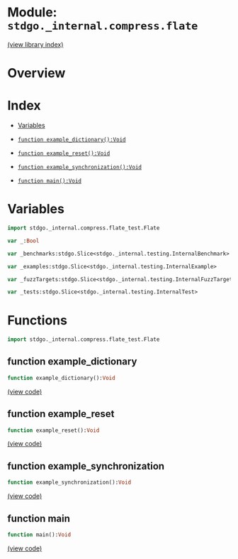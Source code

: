 # Module: `stdgo._internal.compress.flate`

[(view library index)](../../../stdgo.md)


# Overview


# Index


- [Variables](<#variables>)

- [`function example_dictionary():Void`](<#function-example_dictionary>)

- [`function example_reset():Void`](<#function-example_reset>)

- [`function example_synchronization():Void`](<#function-example_synchronization>)

- [`function main():Void`](<#function-main>)

# Variables


```haxe
import stdgo._internal.compress.flate_test.Flate
```


```haxe
var _:Bool
```


```haxe
var _benchmarks:stdgo.Slice<stdgo._internal.testing.InternalBenchmark>
```


```haxe
var _examples:stdgo.Slice<stdgo._internal.testing.InternalExample>
```


```haxe
var _fuzzTargets:stdgo.Slice<stdgo._internal.testing.InternalFuzzTarget>
```


```haxe
var _tests:stdgo.Slice<stdgo._internal.testing.InternalTest>
```


# Functions


```haxe
import stdgo._internal.compress.flate_test.Flate
```


## function example\_dictionary


```haxe
function example_dictionary():Void
```


[\(view code\)](<./Flate.hx#L49>)


## function example\_reset


```haxe
function example_reset():Void
```


[\(view code\)](<./Flate.hx#L3>)


## function example\_synchronization


```haxe
function example_synchronization():Void
```


[\(view code\)](<./Flate.hx#L103>)


## function main


```haxe
function main():Void
```


[\(view code\)](<./Flate.hx#L46>)


